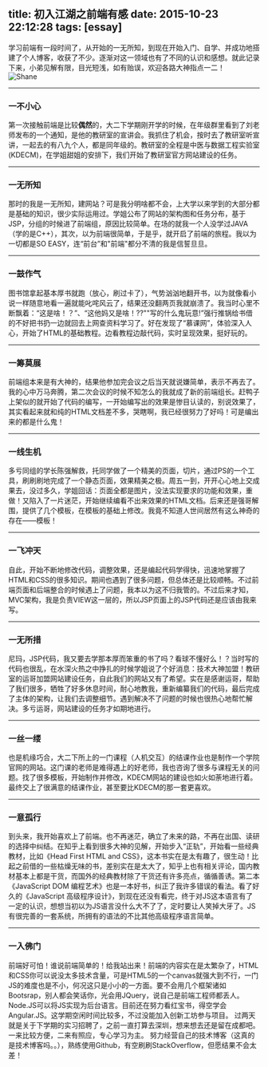 title: 初入江湖之前端有感
date: 2015-10-23 22:12:28
tags: [essay]
---

学习前端有一段时间了，从开始的一无所知，到现在开始入门、自学、并成功地搭建了个人博客，收获了不少。逐渐对这一领域也有了不同的认识和感想。就此记录下来，小弟见解有限，目光短浅，如有贻误，欢迎各路大神指点一二！  
![Shane](/images/Shane.jpg)
<!--more-->
***
### 一不小心
第一次接触前端是比较**偶然**的，大二下学期刚开学的时候，在年级群里看到了刘老师发布的一个通知，是他的教研室的宣讲会。我抓住了机会，按时去了教研室听宣讲，一起去的有八九个人，都是同年级的。教研室的全程是中医与数据工程实验室(KDECM)，在学姐甜姐的安排下，我们开始了教研室官方网站建设的任务。  
*** 
### 一无所知  
那时的我是一无所知，建网站？可是我分明啥都不会，上大学以来学到的大部分都是基础的知识，很少实际运用过。学姐公布了网站的架构图和任务分布，基于JSP，分组的时候进了前端组，原因比较简单。在场的就我一个人没学过JAVA（学的是C++），其次，以为前端很简单，于是乎，就开启了前端的旅程。我以为一切都是SO EASY，连“前台”和"前端"都分不清的我是信誓旦旦。
***
### 一鼓作气
图书馆拿起基本厚书就跑（放心，刷过卡了），气势汹汹地翻开书，以为就像看小说一样随意地看一遍就能叱咤风云了，结果还没翻两页我就崩溃了。我当时心里不断飘着：“这是啥！？”、“这他妈又是啥！??""写的什么鬼玩意!”强行推锅给书借的不好把书扔一边就回去上网查资料学习了。好在发现了“慕课网”，体验深入人心，开始了HTML的基础教程。边看教程边敲代码，实时呈现效果，挺好玩的。
***
### 一筹莫展
前端组本来是有大神的，结果他参加完会议之后当天就说嫌简单，表示不再去了。我的心中万马奔腾，第二次会议的时候不知怎么的我就成了新的前端组长。赶鸭子上架似的就开始了代码的编写，一开始编写出的效果是惨目认读的，别说效果了，其实看起来就和纯的HTML文档差不多，哭瞎啊，我已经很努力了好吗！可是编出来的都是什么鬼！
***
### 一线生机
多亏同组的学长陈强解救，托同学做了一个精美的页面，切片，通过PS的一个工具，刷刷刷地完成了一个静态页面，效果精美之极。周五一到，开开心心地上交成果去，没过多久，学姐回话：页面全都是图片，没法实现要求的功能和效果，重做！又陷入了一片迷茫，开始继续编看不出来效果的HTML文档。后来还是强哥解围，提供了几个模板，在模板的基础上修改。我竟不知道人世间居然有这么神奇的存在——模板！
***
### 一飞冲天
自此，开始不断地修改代码，调整效果，还是编起代码学得快，迅速地掌握了HTML和CSS的很多知识。期间也遇到了很多问题，但总体还是比较顺畅。不过前端页面和后端整合的时候遇上了问题，我本以为这不归我管的。不过后来才知，MVC架构，我是负责VIEW这一层的，所以JSP页面上的JSP代码还是应该由我来写。
***
### 一无所措
尼玛，JSP代码，我又要去学那本厚而笨重的书了吗？看球不懂好么！？当时写的代码也很乱，在水深火热之中挣扎的时候学姐说了个好消息：技术大神加盟！教研室的运哥加盟网站建设任务，自此我们的网站又有了希望。实在是感谢运哥，帮助了我们很多，牺牲了好多休息时间，耐心地教我，重新编纂我们的代码，最后完成了主体的架构，让我们去调整细节。遇到解决不了问题的时候也很热心地帮忙解决。多亏运哥，网站建设的任务才如期地进行。
***
### 一丝一缕
也是机缘巧合，大二下所上的一门课程（人机交互）的结课作业也是制作一个学院官网的网站。这门课的老师是难得遇上的好老师，我也咨询了很多与课程无关的问题。找了很多模板，开始制作并修改，KDECM网站的建设也如火如荼地进行着。最终交上了很满意的结课作业，甚至要比KDECM的那一套更喜欢。
***
### 一意孤行
到头来，我开始喜欢上了前端。也不再迷茫，确立了未来的路，不再在出国、读研的选择中纠结。在知乎上看到很多大神的见解，开始步入“正轨”，开始看一些经典教材，比如《Head First HTML and CSS》，这本书实在是太有趣了，很生动！比起之前借的一些枯燥无味的书，差别实在是太大了，知乎上也有相关评论，国内教材基本上都是干货，而国外的经典教材除了干货还有许多亮点，循循善诱。第二本《JavaScript DOM 编程艺术》也是一本好书，纠正了我许多错误的看法。看了好久的《JavaScript 高级程序设计》，到现在还没有看完，终于对JS这本语言有了一定的认识，想想当初以为JS语言没什么大不了了，定时要让人笑掉大牙了。JS有很完善的一套系统，所拥有的语法的不比其他高级程序语言简单。
***
### 一入佛门
前端好可怕！谁说前端简单的！给我站出来！前端的内容实在是太繁杂了，HTML和CSS你可以说没太多技术含量，可是HTML5的一个canvas就强大到不行，一门JS的难度也是不小，何况这只是小小的一方面。要不会用几个框架诸如Bootsrap，别人都会笑话你，光会用JQuery，说自己是前端工程师都丢人。Node.JS可以将JS实现为后台语言。目前还在努力看红宝书，得空学会Angular.JS。这学期空闲时间比较多，不过没能加入创新工坊参与项目。
过两天就是关于下学期的实习招聘了，之前一直打算去深圳，想来想去还是留在成都吧。一来比较方便，二来有照应，专心学习为主。
努力经营自己的技术博客（这真的是技术博客吗。。），熟练使用Github，有空刷刷StackOverflow，但愿结果不会太差！

